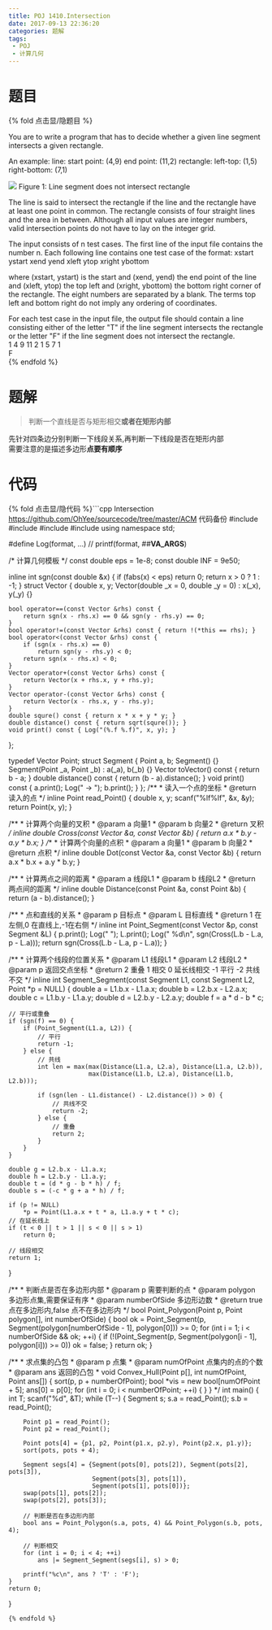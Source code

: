 ```yaml
---
title: POJ 1410.Intersection
date: 2017-09-13 22:36:20
categories: 题解
tags:
 - POJ
 - 计算几何
---
```


# 题目

{% fold 点击显/隐题目 %}
<div class="oj"><div class="part" title="Description">
You are to write a program that has to decide whether a given line segment intersects a given rectangle. 
        
An example: 
line: start point: (4,9) 
end point: (11,2) 
rectangle: left-top: (1,5) 
right-bottom: (7,1) 
        
![](/post/img/poj1410.jpg)
Figure 1: Line segment does not intersect rectangle 

The line is said to intersect the rectangle if the line and the rectangle have at least one point in common. The rectangle consists of four straight lines and the area in between. Although all input values are integer numbers, valid intersection points do not have to lay on the integer grid.

</div><div class="part" title="Input">
The input consists of n test cases. The first line of the input file contains the number n. Each following line contains one test case of the format: 
       xstart ystart xend yend xleft ytop xright ybottom 
        
where (xstart, ystart) is the start and (xend, yend) the end point of the line and (xleft, ytop) the top left and (xright, ybottom) the bottom right corner of the rectangle. The eight numbers are separated by a blank. The terms top left and bottom right do not imply any ordering of coordinates.

</div><div class="part" title="Output">
For each test case in the input file, the output file should contain a line consisting either of the letter "T" if the line segment intersects the rectangle or the letter "F" if the line segment does not intersect the rectangle.

</div><div class="samp"><div class="clear"></div><div class="input part" title="Sample Input">
1
4 9 11 2 1 5 7 1

</div><div class="output part" title="Sample Output">
F

</div><div class="clear"></div></div></div>
{% endfold %}

<!--more-->
# 题解
> 判断一个直线是否与矩形相交**或者在矩形内部**  

先针对四条边分别判断一下线段关系,再判断一下线段是否在矩形内部  
需要注意的是描述多边形**点要有顺序**  

# 代码
{% fold 点击显/隐代码 %}```cpp Intersection https://github.com/OhYee/sourcecode/tree/master/ACM 代码备份
#include <algorithm>
#include <complex>
#include <cstdio>
#include <cstring>
using namespace std;

#define Log(format, ...) // printf(format, ##__VA_ARGS__)

/* 计算几何模板 */
const double eps = 1e-8;
const double INF = 9e50;

inline int sgn(const double &x) {
    if (fabs(x) < eps)
        return 0;
    return x > 0 ? 1 : -1;
}
struct Vector {
    double x, y;
    Vector(double _x = 0, double _y = 0) : x(_x), y(_y) {}

    bool operator==(const Vector &rhs) const {
        return sgn(x - rhs.x) == 0 && sgn(y - rhs.y) == 0;
    }
    bool operator!=(const Vector &rhs) const { return !(*this == rhs); }
    bool operator<(const Vector &rhs) const {
        if (sgn(x - rhs.x) == 0)
            return sgn(y - rhs.y) < 0;
        return sgn(x - rhs.x) < 0;
    }
    Vector operator+(const Vector &rhs) const {
        return Vector(x + rhs.x, y + rhs.y);
    }
    Vector operator-(const Vector &rhs) const {
        return Vector(x - rhs.x, y - rhs.y);
    }
    double squre() const { return x * x + y * y; }
    double distance() const { return sqrt(squre()); }
    void print() const { Log("(%.f %.f)", x, y); }
};

typedef Vector Point;
struct Segment {
    Point a, b;
    Segment() {}
    Segment(Point _a, Point _b) : a(_a), b(_b) {}
    Vector toVector() const { return b - a; }
    double distance() const { return (b - a).distance(); }
    void print() const {
        a.print();
        Log(" -> ");
        b.print();
    }
};
/**
    * 读入一个点的坐标
    * @return   读入的点
    */
inline Point read_Point() {
    double x, y;
    scanf("%lf%lf", &x, &y);
    return Point(x, y);
}

/**
    * 计算两个向量的叉积
    * @param a  向量1
    * @param b  向量2
    * @return   叉积
    */
inline double Cross(const Vector &a, const Vector &b) {
    return a.x * b.y - a.y * b.x;
}
/**
    * 计算两个向量的点积
    * @param a  向量1
    * @param b  向量2
    * @return   点积
    */
inline double Dot(const Vector &a, const Vector &b) {
    return a.x * b.x + a.y * b.y;
}

/**
    * 计算两点之间的距离
    * @param a  线段L1
    * @param b  线段L2
    * @return   两点间的距离
    */
inline double Distance(const Point &a, const Point &b) {
    return (a - b).distance();
}

/**
    * 点和直线的关系
    * @param p   目标点
    * @param L   目标直线
    * @return    1 在左侧,0 在直线上,-1在右侧
    */
inline int Point_Segment(const Vector &p, const Segment &L) {
    p.print();
    Log("     ");
    L.print();
    Log("      %d\n", sgn(Cross(L.b - L.a, p - L.a)));
    return sgn(Cross(L.b - L.a, p - L.a));
}

/**
    * 计算两个线段的位置关系
    * @param L1 线段L1
    * @param L2 线段L2
    * @param p  返回交点坐标
    * @return   2   重叠
                1   相交
                0   延长线相交
                -1  平行
                -2  共线不交
    */
inline int Segment_Segment(const Segment L1, const Segment L2,
                           Point *p = NULL) {
    double a = L1.b.x - L1.a.x;
    double b = L2.b.x - L2.a.x;
    double c = L1.b.y - L1.a.y;
    double d = L2.b.y - L2.a.y;
    double f = a * d - b * c;

    // 平行或重叠
    if (sgn(f) == 0) {
        if (Point_Segment(L1.a, L2)) {
            // 平行
            return -1;
        } else {
            // 共线
            int len = max(max(Distance(L1.a, L2.a), Distance(L1.a, L2.b)),
                          max(Distance(L1.b, L2.a), Distance(L1.b, L2.b)));

            if (sgn(len - L1.distance() - L2.distance()) > 0) {
                // 共线不交
                return -2;
            } else {
                // 重叠
                return 2;
            }
        }
    }

    double g = L2.b.x - L1.a.x;
    double h = L2.b.y - L1.a.y;
    double t = (d * g - b * h) / f;
    double s = (-c * g + a * h) / f;

    if (p != NULL)
        *p = Point(L1.a.x + t * a, L1.a.y + t * c);
    // 在延长线上
    if (t < 0 || t > 1 || s < 0 || s > 1)
        return 0;

    // 线段相交
    return 1;
}

/**
    * 判断点是否在多边形内部
    * @param p              需要判断的点
    * @param polygon        多边形点集,需要保证有序
    * @param numberOfSide   多边形边数
    * @return   true 点在多边形内,false 点不在多边形内
    */
bool Point_Polygon(Point p, Point polygon[], int numberOfSide) {
    bool ok =
        Point_Segment(p, Segment(polygon[numberOfSide - 1], polygon[0])) >= 0;
    for (int i = 1; i < numberOfSide && ok; ++i) {
        if (!(Point_Segment(p, Segment(polygon[i - 1], polygon[i])) >= 0))
            ok = false;
    }
    return ok;
}

/**
    * 求点集的凸包
    * @param p              点集
    * @param numOfPoint     点集内的点的个数
    * @param ans            返回的凸包
    *
void Convex_Hull(Point p[], int numOfPoint, Point ans[]) {
    sort(p, p + numberOfPoint);
    bool *vis = new bool[numOfPoint + 5];
    ans[0] = p[0];
    for (int i = 0; i < numberOfPoint; ++i) {
    }
}
*/
int main() {
    int T;
    scanf("%d", &T);
    while (T--) {
        Segment s;
        s.a = read_Point();
        s.b = read_Point();

        Point p1 = read_Point();
        Point p2 = read_Point();

        Point pots[4] = {p1, p2, Point(p1.x, p2.y), Point(p2.x, p1.y)};
        sort(pots, pots + 4);

        Segment segs[4] = {Segment(pots[0], pots[2]), Segment(pots[2], pots[3]),
                           Segment(pots[3], pots[1]),
                           Segment(pots[1], pots[0])};
        swap(pots[1], pots[2]);
        swap(pots[2], pots[3]);

        // 判断是否在多边形内部
        bool ans = Point_Polygon(s.a, pots, 4) && Point_Polygon(s.b, pots, 4);

        // 判断相交
        for (int i = 0; i < 4; ++i)
            ans |= Segment_Segment(segs[i], s) > 0;

        printf("%c\n", ans ? 'T' : 'F');
    }
    return 0;
}

```
{% endfold %}